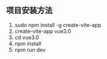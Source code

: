 ## 项目安装方法
1. sudo npm install -g create-vite-app
2. create-vite-app vue3.0
3. cd vue3.0 
4. npm install 
5. npm run dev
